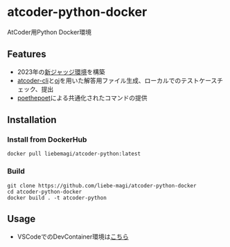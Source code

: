 # atcoder-python-docker

AtCoder用Python Docker環境

## Features

- 2023年の[新ジャッジ環境](https://img.atcoder.jp/file/language-update/language-list.html)を構築
- [atcoder-cli](https://github.com/Tatamo/atcoder-cli)と[oj](https://github.com/online-judge-tools/oj)を用いた解答用ファイル生成、ローカルでのテストケースチェック、提出
- [poethepoet](https://github.com/nat-n/poethepoet)による共通化されたコマンドの提供

## Installation

### Install from DockerHub

```
docker pull liebemagi/atcoder-python:latest
```

### Build

```
git clone https://github.com/liebe-magi/atcoder-python-docker
cd atcoder-python-docker
docker build . -t atcoder-python
```

## Usage

- VSCodeでのDevContainer環境は[こちら](https://github.com/liebe-magi/atcoder-python-template)